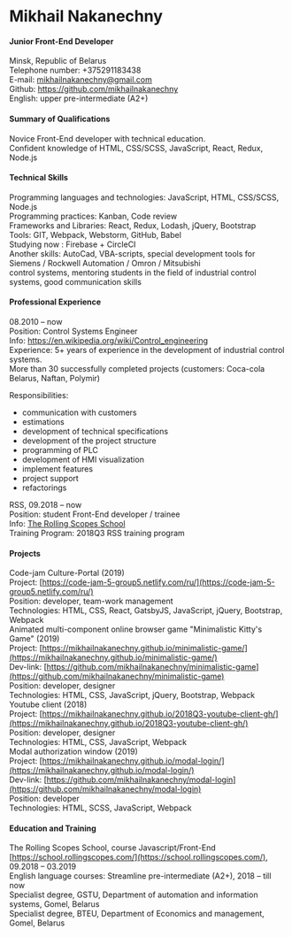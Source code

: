 # Mikhail Nakanechny 
#### Junior Front-End Developer  
Minsk, Republic of Belarus  
Telephone number: +375291183438  
E-mail: mikhailnakanechny@gmail.com     	
Github: https://github.com/mikhailnakanechny  
English: upper pre-intermediate (A2+)  

#### Summary of Qualifications 	
Novice Front-End developer with technical education.  
Confident knowledge of HTML, CSS/SCSS, JavaScript, React, Redux, Node.js

#### Technical Skills
Programming languages and technologies: JavaScript, HTML, CSS/SCSS, Node.js  
Programming practices: Kanban, Code review  
Frameworks and Libraries: React, Redux, Lodash, jQuery, Bootstrap  
Tools: GIT, Webpack, Webstorm, GitHub, Babel  
Studying now : Firebase + CircleCI  
Another skills: AutoCad, VBA-scripts, special development tools for Siemens / Rockwell Automation / Omron / Mitsubishi  
control systems, mentoring students in the field of industrial control systems, good communication skills

#### Professional Experience  
08.2010 – now   
Position: Control Systems Engineer  
Info: https://en.wikipedia.org/wiki/Control_engineering  
Experience: 5+ years of experience in the development of industrial control systems.     
More than 30 successfully completed projects (customers: Coca-cola Belarus, Naftan, Polymir)  

Responsibilities: 
* communication with customers  
* estimations  
* development of technical specifications  
* development of the project structure  
* programming of PLC  
* development of HMI visualization  
* implement features  
* project support  
* refactorings  

RSS, 09.2018 – now  
Position: student Front-End developer / trainee  
Info: [The Rolling Scopes School](https://school.rollingscopes.com/)   
Training Program: 2018Q3 RSS training program  

#### Projects  
Code-jam Culture-Portal (2019)  
Project: [https://code-jam-5-group5.netlify.com/ru/](https://code-jam-5-group5.netlify.com/ru/)  
Position: developer, team-work management  
Technologies: HTML, CSS, React, GatsbyJS, JavaScript, jQuery, Bootstrap, Webpack  
Animated multi-component online browser game "Minimalistic Kitty's Game" (2019)  
Project: [https://mikhailnakanechny.github.io/minimalistic-game/](https://mikhailnakanechny.github.io/minimalistic-game/)  
Dev-link: [https://github.com/mikhailnakanechny/minimalistic-game](https://github.com/mikhailnakanechny/minimalistic-game)  
Position: developer, designer  
Technologies: HTML, CSS, JavaScript, jQuery, Bootstrap, Webpack  
Youtube client (2018)   
Project: [https://mikhailnakanechny.github.io/2018Q3-youtube-client-gh/](https://mikhailnakanechny.github.io/2018Q3-youtube-client-gh/)  
Position: developer, designer  
Technologies: HTML, CSS, JavaScript, Webpack  
Modal authorization window  (2019)  
Project: [https://mikhailnakanechny.github.io/modal-login/](https://mikhailnakanechny.github.io/modal-login/)  
Dev-link: [https://github.com/mikhailnakanechny/modal-login](https://github.com/mikhailnakanechny/modal-login)   
Position: developer  
Technologies: HTML, SCSS, JavaScript, Webpack  


#### Education and Training  
The Rolling Scopes School, course Javascript/Front-End [https://school.rollingscopes.com/](https://school.rollingscopes.com/), 09.2018 – 03.2019   
English language courses: Streamline pre-intermediate (A2+), 2018 – till now  
Specialist degree, GSTU, Department of automation and information systems, Gomel, Belarus                                                            
Specialist degree, BTEU, Department of Economics and management, Gomel, Belarus  
